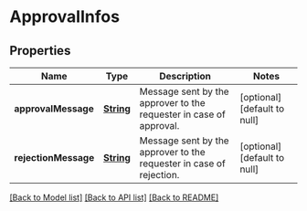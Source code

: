 # ApprovalInfos
## Properties

Name | Type | Description | Notes
------------ | ------------- | ------------- | -------------
**approvalMessage** | [**String**](string.md) | Message sent by the approver to the requester in case of approval. | [optional] [default to null]
**rejectionMessage** | [**String**](string.md) | Message sent by the approver to the requester in case of rejection. | [optional] [default to null]

[[Back to Model list]](../README.md#documentation-for-models) [[Back to API list]](../README.md#documentation-for-api-endpoints) [[Back to README]](../README.md)

